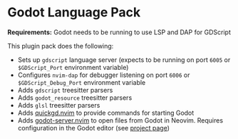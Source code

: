 # Godot Language Pack

**Requirements:** Godot needs to be running to use LSP and DAP for GDScript

This plugin pack does the following:

- Sets up `gdscript` language server (expects to be running on port `6005` or `$GDScript_Port` environment variable)
- Configures `nvim-dap` for debugger listening on port `6006` or `$GDScript_Debug_Port` environment variable
- Adds `gdscript` treesitter parsers
- Adds `godot_resource` treesitter parsers
- Adds `glsl` treesitter parsers
- Adds [quickgd.nvim](https://github.com/QuickGD/quickgd.nvim) to provide commands for starting Godot
- Adds [godot-server.nvim](https://github.com/Cretezy/godot-server.nvim) to open files from Godot in Neovim. Requires configuration in the Godot editor (see [project page](https://github.com/Cretezy/godot-server.nvim))

<!-- vim: set ft=markdown: -->